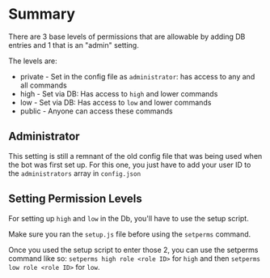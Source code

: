 # Summary
There are 3 base levels of permissions that are allowable by adding DB entries and 1 that is an "admin" setting.

The levels are:
 * private - Set in the config file as `administrator`: has access to any and all commands
 * high - Set via DB: Has access to `high` and lower commands
 * low - Set via DB: Has access to `low` and lower commands
 * public - Anyone can access these commands

## Administrator
This setting is still a remnant of the old config file that was being used when the bot was first set up. For this one, you just have to add your user ID to the `administrators` array in `config.json`

## Setting Permission Levels
 For setting up `high` and `low` in the Db, you'll have to use the setup script.

Make sure you ran the `setup.js` file before using the `setperms` command.

Once you used the setup script to enter those 2, you can use the setperms command like so: `setperms high role <role ID>` for `high` and then `setperms low role <role ID>` for `low`.